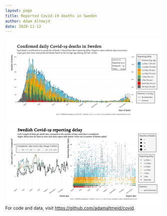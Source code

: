 ```yaml
---
layout: page
title: Reported Covid-19 deaths in Sweden
author: Adam Altmejd
date: 2020-11-12
---
```


![Graph of Swedish Covid-19 deaths with reporting delay.](deaths_lag_sweden_2020-11-12.png "Swedish Covid-19 deaths.")
![Graph of Swedish Covid-19 reporting delay in daily deaths.](lag_trend_sweden_2020-11-12.png "Trend in Swedish Covid-19 mortality reporting delay.")
For code and data, visit <https://github.com/adamaltmejd/covid>.
